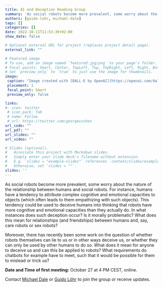 ```yaml
---
title: AI and Deception Reading Group
summary: 'As social robots become more prevalent, some worry about the nature of the relationship between humans and social robots.'
authors: [guido-lohr, michael-dale]
tags: []
categories: []
date: 2022-10-11T11:53:39+02:00
show_date: false

# Optional external URL for project (replaces project detail page).
external_link: ""

# Featured image
# To use, add an image named `featured.jpg/png` to your page's folder.
# Focal points: Smart, Center, TopLeft, Top, TopRight, Left, Right, BottomLeft, Bottom, BottomRight.
# Set `preview_only` to `true` to just use the image for thumbnails.
image:
 caption: "Image created with [DALL·E by OpenAI](https://openai.com/dall-e-2/) (prompt: a photo of a robot that looks like dr evil holding a persian cat)"
 placement: 1
 focal_point: Smart
 preview_only: false

links:
#- icon: twitter
 # icon_pack: fab
 # name: Follow
 # url: https://twitter.com/georgecushen
url_code: ""
url_pdf: ""
url_slides: ""
url_video: ""

# Slides (optional).
#   Associate this project with Markdown slides.
#   Simply enter your slide deck's filename without extension.
#   E.g. `slides = "example-slides"` references `content/slides/example-slides.md`.
#   Otherwise, set `slides = ""`.
slides: ''
---
```


As social robots become more prevalent, some worry about the nature of the relationship between humans and social robots. For instance, humans have a tendency to attribute complex cognitive and emotional capacities to objects (which often leads to them empathizing with such objects). This tendency could be used to deceive humans into thinking that robots have more cognitive and emotional capacities than they actually do. In what instances does such deception occur? Is it morally problematic? What does this mean for relationships (and friendships) between humans and, say, care robots or sex robots?

Moreover, there has recently been some work on the question of whether robots themselves can lie to us or in other ways deceive us, or whether they can only be used by other humans to do so. What does it mean for anyone to deceive us and can this be applied to robots? What requirements do chatbots for example have to meet, such that it would be possible for them to mislead or trick us?

**Date and Time of first meeting:** October 27 at 4 PM CEST, online.

Contact [Michael Dale](mailto:m.t.dale@tue.nl) or [Guido Löhr](mailto:g.lohr@tue.nl) to join the group or receive updates.